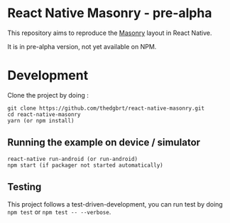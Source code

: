 # React Native Masonry - pre-alpha
This repository aims to reproduce the [Masonry](https://github.com/desandro/masonry) layout in React Native.

It is in pre-alpha version, not yet available on NPM.

# Development
Clone the project by doing :
```console
git clone https://github.com/thedgbrt/react-native-masonry.git
cd react-native-masonry
yarn (or npm install)
```

## Running the example on device / simulator
```console
react-native run-android (or run-android)
npm start (if packager not started automatically)
```

## Testing
This project follows a test-driven-development, you can run test by doing `npm test` or `npm test -- --verbose`.
